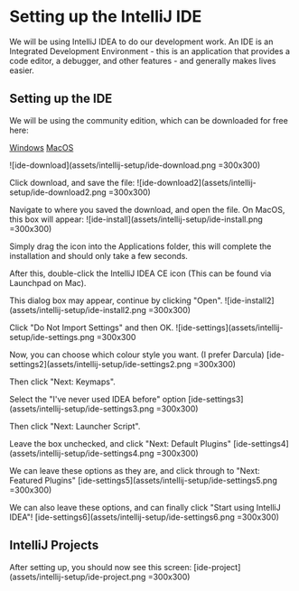 # Setting up the IntelliJ IDE

We will be using IntelliJ IDEA to do our development work. An IDE is an Integrated Development Environment - this is an application that provides a code editor, a debugger, and other features - and generally makes lives easier.

## Setting up the IDE

We will be using the community edition, which can be downloaded for free here:

[Windows](https://www.jetbrains.com/idea/download/#section=windows)
[MacOS](https://www.jetbrains.com/idea/download/#section=mac)

![ide-download](assets/intellij-setup/ide-download.png =300x300)

Click download, and save the file:
![ide-download2](assets/intellij-setup/ide-download2.png =300x300)

Navigate to where you saved the download, and open the file.
On MacOS, this box will appear:
![ide-install](assets/intellij-setup/ide-install.png =300x300)

Simply drag the icon into the Applications folder, this will complete the installation and should only take a few seconds.

After this, double-click the IntelliJ IDEA CE icon (This can be found via Launchpad on Mac).

This dialog box may appear, continue by clicking "Open".
![ide-install2](assets/intellij-setup/ide-install2.png =300x300)

Click "Do Not Import Settings" and then OK.
![ide-settings](assets/intellij-setup/ide-settings.png =300x300

Now, you can choose which colour style you want. (I prefer Darcula)
[ide-settings2](assets/intellij-setup/ide-settings2.png =300x300)

Then click "Next: Keymaps".

Select the "I've never used IDEA before" option
[ide-settings3](assets/intellij-setup/ide-settings3.png =300x300)

Then click "Next: Launcher Script".

Leave the box unchecked, and click "Next: Default Plugins"
[ide-settings4](assets/intellij-setup/ide-settings4.png =300x300)

We can leave these options as they are, and click through to "Next: Featured Plugins"
[ide-settings5](assets/intellij-setup/ide-settings5.png =300x300)

We can also leave these options, and can finally click "Start using IntelliJ IDEA"!
[ide-settings6](assets/intellij-setup/ide-settings6.png =300x300)

## IntelliJ Projects

After setting up, you should now see this screen:
[ide-project](assets/intellij-setup/ide-project.png =300x300)
